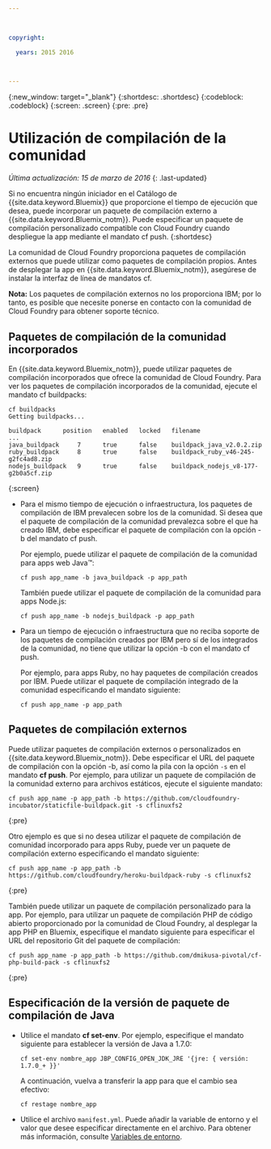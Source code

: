 ```yaml
---

 

copyright:

  years: 2015 2016

 

---
```


{:new_window: target="_blank"}
{:shortdesc: .shortdesc}
{:codeblock: .codeblock}
{:screen: .screen}
{:pre: .pre}

# Utilización de compilación de la comunidad
*Última actualización: 15 de marzo de 2016*
{: .last-updated}

Si no encuentra ningún iniciador en el Catálogo de {{site.data.keyword.Bluemix}} que proporcione
el tiempo de ejecución que desea, puede incorporar un paquete de compilación externo
a {{site.data.keyword.Bluemix_notm}}. Puede especificar un paquete de compilación personalizado compatible con Cloud Foundry cuando
despliegue la app mediante el mandato cf push.
{:shortdesc}

La comunidad de Cloud Foundry proporciona paquetes de compilación externos que puede utilizar como paquetes de compilación propios. Antes de desplegar la
app en {{site.data.keyword.Bluemix_notm}},
asegúrese de instalar la interfaz de línea de mandatos cf.

**Nota:** Los paquetes de compilación externos no los proporciona IBM; por lo tanto, es posible que necesite ponerse en contacto con la comunidad de Cloud Foundry para obtener soporte técnico.

## Paquetes de compilación de la comunidad incorporados

En {{site.data.keyword.Bluemix_notm}},
puede utilizar paquetes de compilación incorporados que ofrece la comunidad de Cloud Foundry. Para ver los paquetes de compilación incorporados de la comunidad, ejecute el mandato cf buildpacks:

```
cf buildpacks
Getting buildpacks...

buildpack      position   enabled   locked   filename
...
java_buildpack     7      true      false    buildpack_java_v2.0.2.zip
ruby_buildpack     8      true      false    buildpack_ruby_v46-245-g2fc4ad8.zip
nodejs_buildpack   9      true      false    buildpack_nodejs_v8-177-g2b0a5cf.zip
```
{:screen}

<ul>

<li>
Para el mismo tiempo de ejecución o infraestructura, los paquetes de compilación de IBM
prevalecen sobre los de la comunidad. Si desea que el paquete de compilación de la comunidad prevalezca sobre el que ha creado IBM, debe especificar el paquete de compilación
con la opción -b del mandato cf push.
<p>Por ejemplo, puede utilizar el paquete de compilación de la comunidad para apps web Java™:</p>
<pre class="pre"><code>cf push app_name -b java_buildpack -p app_path</code></pre>
<p>También puede utilizar el paquete de compilación de la comunidad para apps Node.js:</p>
<pre class="pre"><code>cf push app_name -b nodejs_buildpack -p app_path</code></pre>
</li>

<li>
<p>Para un tiempo de ejecución o infraestructura que no reciba soporte de los paquetes de compilación creados por IBM pero sí de los integrados de la comunidad, no tiene que utilizar la opción -b con el mandato cf push.</p><p>Por ejemplo, para apps Ruby, no hay paquetes de compilación creados por IBM. Puede utilizar el paquete de compilación integrado de la comunidad especificando
el mandato siguiente:</p>
<pre class="pre"><code>cf push app_name -p app_path</code></pre>
</li>
</ul>

## Paquetes de compilación externos

Puede utilizar paquetes de compilación externos o personalizados en {{site.data.keyword.Bluemix_notm}}. Debe especificar el URL del paquete de compilación con la opción -b, así como la pila con la opción ```-s``` en el mandato **cf push**. Por ejemplo, para utilizar un paquete de compilación de la comunidad externo para archivos estáticos, ejecute el siguiente mandato:

```
cf push app_name -p app_path -b https://github.com/cloudfoundry-incubator/staticfile-buildpack.git -s cflinuxfs2
```
{:pre}

Otro ejemplo
es que si no desea utilizar el paquete de compilación de comunidad incorporado
para apps Ruby, puede ver un paquete de compilación externo especificando el mandato siguiente:

```
cf push app_name -p app_path -b https://github.com/cloudfoundry/heroku-buildpack-ruby -s cflinuxfs2
```
{:pre}

También
puede utilizar un paquete de compilación personalizado para la app. Por ejemplo, para utilizar un paquete de compilación PHP de código abierto proporcionado por la comunidad de Cloud Foundry, al desplegar la app PHP
en Bluemix, especifique el mandato siguiente para especificar el URL del repositorio Git del
paquete de compilación:

```
cf push app_name -p app_path -b https://github.com/dmikusa-pivotal/cf-php-build-pack -s cflinuxfs2
```
{:pre}

## Especificación de la versión de paquete de compilación de Java

<ul>
<li>
Utilice el mandato <strong>cf set-env</strong>. Por ejemplo, especifique el mandato siguiente para establecer la versión de Java a 1.7.0:
<pre class="pre"><code>cf set-env nombre_app JBP_CONFIG_OPEN_JDK_JRE &#39;{jre: { versión: 1.7.0_+ }}&#39;</code></pre>
<p>A continuación,
vuelva a transferir la app para que el cambio sea efectivo:</p>
<pre class="pre"><code>cf restage nombre_app</code></pre>
</li>
<li>
Utilice el archivo <code>manifest.yml</code>. Puede añadir la variable
de entorno y el valor que desee especificar directamente
en el archivo. Para obtener más información, consulte <a href="https://docs.cloudfoundry.org/devguide/deploy-apps/manifest.html#env-block">Variables de entorno</a>.</li></ul>
  

